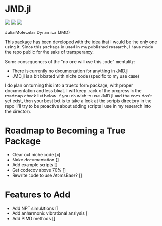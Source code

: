 [ci-img]: https://github.com/Cavenfish/JMD/actions/workflows/CI.yml/badge.svg
[ci-url]: https://github.com/Cavenfish/JMD/actions/workflows/CI.yml

[aqua-img]: https://raw.githubusercontent.com/JuliaTesting/Aqua.jl/master/badge.svg
[aqua-url]: https://github.com/JuliaTesting/Aqua.jl

[codecov-img]: https://codecov.io/github/Cavenfish/JMD/branch/main/graph/badge.svg
[codecov-url]: https://app.codecov.io/github/Cavenfish/JMD

# JMD.jl

[![][ci-img]][ci-url] [![][aqua-img]][aqua-url] [![][codecov-img]][codecov-url]

Julia Molecular Dynamics (JMD)

This package has been developed with the idea that I would be the only one using it. Since this package is used in my published research, I have made the repo public for the sake of transperancy. 

Some consequences of the "no one will use this code" mentality:
  
  - There is currently no documentation for anything in JMD.jl
  - JMD.jl is a bit bloated with niche code (specific to my use case)

I do plan on turning this into a true to form package, with proper documentation and less bloat. I will keep track of the progress in the roadmap check list below. If you do wish to use JMD.jl and the docs don't yet exist, then your best bet is to take a look at the scripts directory in the repo. I'll try to be proactive about adding scripts I use in my research into the directory. 

# Roadmap to Becoming a True Package

  - Clear out niche code [x]
  - Make documentation []
  - Add example scripts []
  - Get codecov above 70% []
  - Rewrite code to use AtomsBase? []

# Features to Add

  - Add NPT simulations []
  - Add anharmonic vibrational analysis []
  - Add PIMD methods []